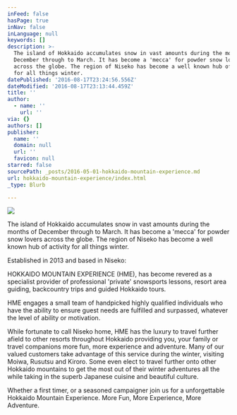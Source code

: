 ```yaml
---
inFeed: false
hasPage: true
inNav: false
inLanguage: null
keywords: []
description: >-
  The island of Hokkaido accumulates snow in vast amounts during the months of
  December through to March. It has become a 'mecca' for powder snow lovers
  across the globe. The region of Niseko has become a well known hub of activity
  for all things winter. 
datePublished: '2016-08-17T23:24:56.556Z'
dateModified: '2016-08-17T23:13:44.459Z'
title: ''
author:
  - name: ''
    url: ''
via: {}
authors: []
publisher:
  name: ''
  domain: null
  url: ''
  favicon: null
starred: false
sourcePath: _posts/2016-05-01-hokkaido-mountain-experience.md
url: hokkaido-mountain-experience/index.html
_type: Blurb

---
```

![](https://the-grid-user-content.s3-us-west-2.amazonaws.com/fcbc6a73-6e48-4ba9-b86b-f1ef4db9a0b5.png)

The island of Hokkaido accumulates snow in vast amounts during the months of December through to March. It has become a 'mecca' for powder snow lovers across the globe. The region of Niseko has become a well known hub of activity for all things winter. 

Established in 2013 and based in Niseko: 

HOKKAIDO MOUNTAIN EXPERIENCE (HME), has become revered as a specialist provider of professional 'private' snowsports lessons, resort area guiding, backcountry trips and guided Hokkaido tours.

HME engages a small team of handpicked highly qualified individuals who have the ability to ensure guest needs are fulfilled and surpassed, whatever the level of ability or motivation. 

While fortunate to call Niseko home, HME has the luxury to travel further afield to other resorts throughout Hokkaido providing you, your family or travel companions more fun, more experience and adventure. Many of our valued customers take advantage of this service during the winter, visiting Moiwa, Rusutsu and Kiroro. Some even elect to travel further onto other Hokkaido mountains to get the most out of their winter adventures all the while taking in the superb Japanese cuisine and beautiful culture.

Whether a first timer, or a seasoned campaigner join us for a unforgettable Hokkaido Mountain Experience. More Fun, More Experience, More Adventure.